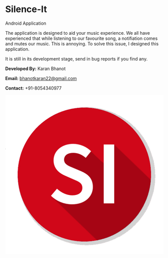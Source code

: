 # Silence-It
Android Application

The application is designed to aid your music experience. We all have experienced that while listening to our favourite song, a notifiation comes and mutes our music. This is annoying. To solve this issue, I designed this application.

It is still in its development stage, send in bug reports if you find any.


**Developed By:** Karan Bhanot

**Email:** bhanotkaran22@gmail.com

**Contact:** +91-8054340977

![](https://github.com/kb22/Silence-It/blob/master/app/src/main/res/drawable/main_icon.png)
